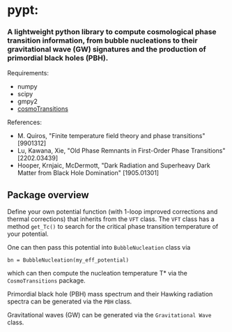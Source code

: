 # pypt:
### A lightweight python library to compute cosmological phase transition information, from bubble nucleations to their gravitational wave (GW) signatures and the production of primordial black holes (PBH).

Requirements:
* numpy
* scipy
* gmpy2
* [cosmoTransitions](https://github.com/clwainwright/CosmoTransitions/tree/master)


References:
* M. Quiros, "Finite temperature field theory and phase transitions"
 [9901312]
* Lu, Kawana, Xie, "Old Phase Remnants in First-Order Phase Transitions" [2202.03439]
* Hooper, Krnjaic, McDermott, "Dark Radiation and Superheavy Dark Matter from Black Hole Domination" [1905.01301]


## Package overview
Define your own potential function (with 1-loop improved corrections and thermal corrections) that inherits from the ```VFT``` class. The ```VFT``` class has a method ```get_Tc()``` to search for the critical phase transition temperature of your potential.

One can then pass this potential into ```BubbleNucleation``` class via
```
bn = BubbleNucleation(my_eff_potential)
```
which can then compute the nucleation temperature T\* via the ```CosmoTransitions``` package. 


Primordial black hole (PBH) mass spectrum and their Hawking radiation spectra can be generated via the ```PBH``` class.

Gravitational waves (GW) can be generated via the ```Gravitational Wave``` class.


